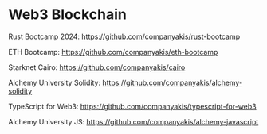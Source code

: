# Web3 Blockchain

Rust Bootcamp 2024:
https://github.com/companyakis/rust-bootcamp

ETH Bootcamp:
https://github.com/companyakis/eth-bootcamp

Starknet Cairo:
https://github.com/companyakis/cairo

Alchemy University Solidity:
https://github.com/companyakis/alchemy-solidity

TypeScript for Web3:
https://github.com/companyakis/typescript-for-web3

Alchemy University JS:
https://github.com/companyakis/alchemy-javascript
